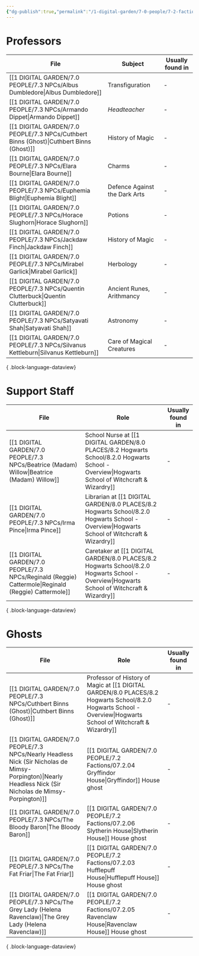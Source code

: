 ```yaml
---
{"dg-publish":true,"permalink":"/1-digital-garden/7-0-people/7-2-factions/07-2-02-hogwarts-faculty/","dgShowToc":"true"}
---
```


# Professors

| File                                                                                       | Subject                       | Usually found in |
| ------------------------------------------------------------------------------------------ | ----------------------------- | ---------------- |
| [[1 DIGITAL GARDEN/7.0 PEOPLE/7.3 NPCs/Albus Dumbledore\|Albus Dumbledore]]             | Transfiguration               | \-               |
| [[1 DIGITAL GARDEN/7.0 PEOPLE/7.3 NPCs/Armando Dippet\|Armando Dippet]]                 | *Headteacher*                 | \-               |
| [[1 DIGITAL GARDEN/7.0 PEOPLE/7.3 NPCs/Cuthbert Binns (Ghost)\|Cuthbert Binns (Ghost)]] | History of Magic              | \-               |
| [[1 DIGITAL GARDEN/7.0 PEOPLE/7.3 NPCs/Elara Bourne\|Elara Bourne]]                     | Charms                        | \-               |
| [[1 DIGITAL GARDEN/7.0 PEOPLE/7.3 NPCs/Euphemia Blight\|Euphemia Blight]]               | Defence Against the Dark Arts | \-               |
| [[1 DIGITAL GARDEN/7.0 PEOPLE/7.3 NPCs/Horace Slughorn\|Horace Slughorn]]               | Potions                       | \-               |
| [[1 DIGITAL GARDEN/7.0 PEOPLE/7.3 NPCs/Jackdaw Finch\|Jackdaw Finch]]                   | History of Magic              | \-               |
| [[1 DIGITAL GARDEN/7.0 PEOPLE/7.3 NPCs/Mirabel Garlick\|Mirabel Garlick]]               | Herbology                     | \-               |
| [[1 DIGITAL GARDEN/7.0 PEOPLE/7.3 NPCs/Quentin Clutterbuck\|Quentin Clutterbuck]]       | Ancient Runes, Arithmancy     | \-               |
| [[1 DIGITAL GARDEN/7.0 PEOPLE/7.3 NPCs/Satyavati Shah\|Satyavati Shah]]                 | Astronomy                     | \-               |
| [[1 DIGITAL GARDEN/7.0 PEOPLE/7.3 NPCs/Silvanus Kettleburn\|Silvanus Kettleburn]]       | Care of Magical Creatures     | \-               |

{ .block-language-dataview}

# Support Staff

| File                                                                                                   | Role                                                                                           | Usually found in |
| ------------------------------------------------------------------------------------------------------ | ---------------------------------------------------------------------------------------------- | ---------------- |
| [[1 DIGITAL GARDEN/7.0 PEOPLE/7.3 NPCs/Beatrice (Madam) Willow\|Beatrice (Madam) Willow]]           | School Nurse at [[1 DIGITAL GARDEN/8.0 PLACES/8.2 Hogwarts School/8.2.0 Hogwarts School - Overview\|Hogwarts School of Witchcraft & Wizardry]] | \-               |
| [[1 DIGITAL GARDEN/7.0 PEOPLE/7.3 NPCs/Irma Pince\|Irma Pince]]                                     | Librarian at [[1 DIGITAL GARDEN/8.0 PLACES/8.2 Hogwarts School/8.2.0 Hogwarts School - Overview\|Hogwarts School of Witchcraft & Wizardry]]    | \-               |
| [[1 DIGITAL GARDEN/7.0 PEOPLE/7.3 NPCs/Reginald (Reggie) Cattermole\|Reginald (Reggie) Cattermole]] | Caretaker at [[1 DIGITAL GARDEN/8.0 PLACES/8.2 Hogwarts School/8.2.0 Hogwarts School - Overview\|Hogwarts School of Witchcraft & Wizardry]]    | \-               |

{ .block-language-dataview}

# Ghosts

| File                                                                                                                                                         | Role                                                                                                            | Usually found in |
| ------------------------------------------------------------------------------------------------------------------------------------------------------------ | --------------------------------------------------------------------------------------------------------------- | ---------------- |
| [[1 DIGITAL GARDEN/7.0 PEOPLE/7.3 NPCs/Cuthbert Binns (Ghost)\|Cuthbert Binns (Ghost)]]                                                                   | Professor of History of Magic at [[1 DIGITAL GARDEN/8.0 PLACES/8.2 Hogwarts School/8.2.0 Hogwarts School - Overview\|Hogwarts School of Witchcraft & Wizardry]] | \-               |
| [[1 DIGITAL GARDEN/7.0 PEOPLE/7.3 NPCs/Nearly Headless Nick (Sir Nicholas de Mimsy-Porpington)\|Nearly Headless Nick (Sir Nicholas de Mimsy-Porpington)]] | [[1 DIGITAL GARDEN/7.0 PEOPLE/7.2 Factions/07.2.04 Gryffindor House\|Gryffindor]] House ghost                                                            | \-               |
| [[1 DIGITAL GARDEN/7.0 PEOPLE/7.3 NPCs/The Bloody Baron\|The Bloody Baron]]                                                                               | [[1 DIGITAL GARDEN/7.0 PEOPLE/7.2 Factions/07.2.06 Slytherin House\|Slytherin House]] House ghost                                                        | \-               |
| [[1 DIGITAL GARDEN/7.0 PEOPLE/7.3 NPCs/The Fat Friar\|The Fat Friar]]                                                                                     | [[1 DIGITAL GARDEN/7.0 PEOPLE/7.2 Factions/07.2.03 Hufflepuff House\|Hufflepuff House]] House ghost                                                      | \-               |
| [[1 DIGITAL GARDEN/7.0 PEOPLE/7.3 NPCs/The Grey Lady (Helena Ravenclaw)\|The Grey Lady (Helena Ravenclaw)]]                                               | [[1 DIGITAL GARDEN/7.0 PEOPLE/7.2 Factions/07.2.05 Ravenclaw House\|Ravenclaw House]] House ghost                                                        | \-               |

{ .block-language-dataview}
